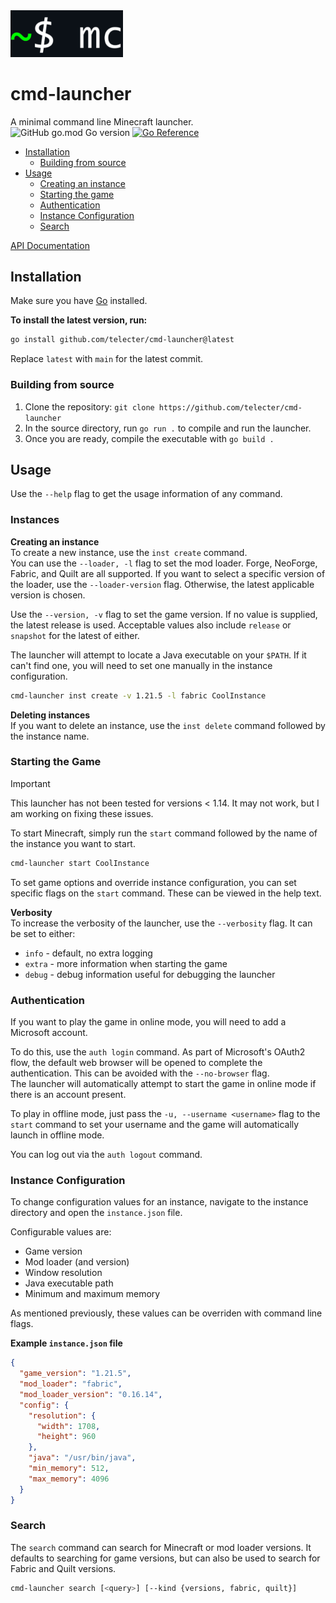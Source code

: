 <img src="docs/icon.png" width="180">


# cmd-launcher

A minimal command line Minecraft launcher.  
![GitHub go.mod Go version](https://img.shields.io/github/go-mod/go-version/telecter/cmd-launcher)
[![Go Reference](https://pkg.go.dev/badge/github.com/telecter/cmd-launcher.svg)](https://pkg.go.dev/github.com/telecter/cmd-launcher)

- [Installation](#installation)
  - [Building from source](#building-from-source)
- [Usage](#usage)
  - [Creating an instance](#creating-an-instance)
  - [Starting the game](#starting-the-game)
  - [Authentication](#authentication)
  - [Instance Configuration](#instance-configuration)
  - [Search](#search)

[API Documentation](docs/API.md)

## Installation
Make sure you have [Go](https://go.dev) installed.

**To install the latest version, run:**
```bash
go install github.com/telecter/cmd-launcher@latest
```
Replace `latest` with `main` for the latest commit.
### Building from source

1. Clone the repository: `git clone https://github.com/telecter/cmd-launcher`
2. In the source directory, run `go run .` to compile and run the launcher.
3. Once you are ready, compile the executable with `go build .`


## Usage
Use the `--help` flag to get the usage information of any command.

### Instances
**Creating an instance**  
To create a new instance, use the `inst create` command.  
You can use the `--loader, -l` flag to set the mod loader. Forge, NeoForge, Fabric, and Quilt are all supported. If you want to select a specific version of the loader, use the `--loader-version` flag. Otherwise, the latest applicable version is chosen.

Use the `--version, -v` flag to set the game version. If no value is supplied, the latest release is used. Acceptable values also include `release` or `snapshot` for the latest of either.

The launcher will attempt to locate a Java executable on your `$PATH`. If it can't find one, you will need to set one manually in the instance configuration.
```sh
cmd-launcher inst create -v 1.21.5 -l fabric CoolInstance
```

**Deleting instances**  
If you want to delete an instance, use the `inst delete` command followed by the instance name.

### Starting the Game
> [!IMPORTANT]
> This launcher has not been tested for versions < 1.14. It may not work, but I am working on fixing these issues.

To start Minecraft, simply run the `start` command followed by the name of the instance you want to start.

```bash
cmd-launcher start CoolInstance
```
To set game options and override instance configuration, you can set specific flags on the `start` command. These can be viewed in the help text.

**Verbosity**  
To increase the verbosity of the launcher, use the `--verbosity` flag. It can be set to either:
* `info` - default, no extra logging
* `extra` - more information when starting the game
* `debug` - debug information useful for debugging the launcher 

### Authentication
If you want to play the game in online mode, you will need to add a Microsoft account.

 To do this, use the `auth login` command. As part of Microsoft's OAuth2 flow, the default web browser will be opened to complete the authentication. This can be avoided with the `--no-browser` flag.  
The launcher will automatically attempt to start the game in online mode if there is an account present.


To play in offline mode, just pass the `-u, --username <username>` flag to the `start` command
to set your username and the game will automatically launch in offline mode.


You can log out via the `auth logout` command.
### Instance Configuration
To change configuration values for an instance, navigate to the instance directory and open the `instance.json` file.

Configurable values are:
* Game version
* Mod loader (and version)
* Window resolution
* Java executable path
* Minimum and maximum memory

As mentioned previously, these values can be overriden with command line flags.

**Example `instance.json` file**
```json
{
  "game_version": "1.21.5",
  "mod_loader": "fabric",
  "mod_loader_version": "0.16.14",
  "config": {
    "resolution": {
      "width": 1708,
      "height": 960
    },
    "java": "/usr/bin/java",
    "min_memory": 512,
    "max_memory": 4096
  }
}
```
### Search
The `search` command can search for Minecraft  or mod loader versions. It defaults to searching for game versions, but can also be used to search for Fabric and Quilt versions.

```bash
cmd-launcher search [<query>] [--kind {versions, fabric, quilt}]
```